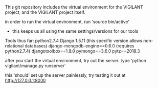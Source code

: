 This git repository includes the virtual environment for the VIGILANT project, and the VIGILANT project itself.

in order to run the virtual environment, run 'source bin/active'
- this keeps us all using the same settings/versions for our tools

Tools thus far:
python2.7.4
Django 1.5.11 (this specific version allows non-relational databases)
django-mongodb-engine==0.6.0 (requires python2.7.4)
djangotoolbox==1.8.0
pymongo==3.6.0
pytz==2018.3

after you start the virtual environment, try out the server. type 'python vigilant/manage.py runserver'

this 'should' set up the server painlessly, try testing it out at http://127.0.0.1:8000



